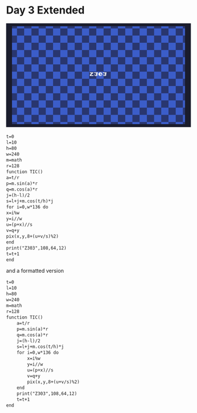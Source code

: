 # Day 3 Extended
![A chequerboard in shades of blue scroling in a circle and zooming in and out with a white Z303 text in the centre](./day03extended.gif)
```
t=0
l=10
h=80
w=240
m=math
r=128
function TIC()
a=t/r
p=m.sin(a)*r
q=m.cos(a)*r
j=(h-l)/2
s=l+j+m.cos(t/h)*j
for i=0,w*136 do
x=i%w
y=i//w
u=(p+x)//s
v=q+y
pix(x,y,8+(u+v/s)%2)
end
print("Z303",108,64,12)
t=t+1
end
```

and a formatted version

```
t=0
l=10
h=80
w=240
m=math
r=128
function TIC()
    a=t/r
    p=m.sin(a)*r
    q=m.cos(a)*r
    j=(h-l)/2
    s=l+j+m.cos(t/h)*j
    for i=0,w*136 do
        x=i%w
        y=i//w
        u=(p+x)//s
        v=q+y
        pix(x,y,8+(u+v/s)%2)
    end
    print("Z303",108,64,12)
    t=t+1
end
```